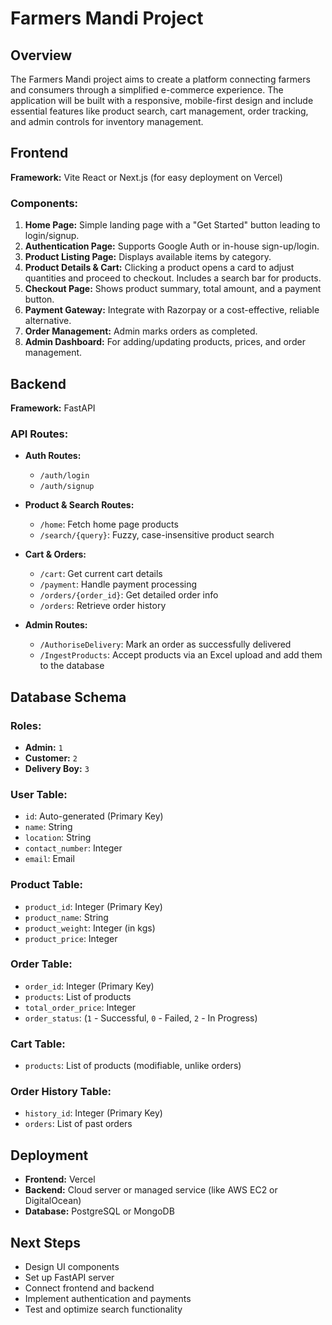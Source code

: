 # Farmers Mandi Project

## Overview
The Farmers Mandi project aims to create a platform connecting farmers and consumers through a simplified e-commerce experience. The application will be built with a responsive, mobile-first design and include essential features like product search, cart management, order tracking, and admin controls for inventory management.

## Frontend
**Framework:** Vite React or Next.js (for easy deployment on Vercel)

### Components:
1. **Home Page:** Simple landing page with a "Get Started" button leading to login/signup.
2. **Authentication Page:** Supports Google Auth or in-house sign-up/login.
3. **Product Listing Page:** Displays available items by category.
4. **Product Details & Cart:** Clicking a product opens a card to adjust quantities and proceed to checkout. Includes a search bar for products.
5. **Checkout Page:** Shows product summary, total amount, and a payment button.
6. **Payment Gateway:** Integrate with Razorpay or a cost-effective, reliable alternative.
7. **Order Management:** Admin marks orders as completed.
8. **Admin Dashboard:** For adding/updating products, prices, and order management.

## Backend
**Framework:** FastAPI

### API Routes:
- **Auth Routes:**
  - `/auth/login`
  - `/auth/signup`

- **Product & Search Routes:**
  - `/home`: Fetch home page products
  - `/search/{query}`: Fuzzy, case-insensitive product search

- **Cart & Orders:**
  - `/cart`: Get current cart details
  - `/payment`: Handle payment processing
  - `/orders/{order_id}`: Get detailed order info
  - `/orders`: Retrieve order history

- **Admin Routes:**
  - `/AuthoriseDelivery`: Mark an order as successfully delivered
  - `/IngestProducts`: Accept products via an Excel upload and add them to the database

## Database Schema

### Roles:
- **Admin:** `1`
- **Customer:** `2`
- **Delivery Boy:** `3`

### User Table:
- `id`: Auto-generated (Primary Key)
- `name`: String
- `location`: String
- `contact_number`: Integer
- `email`: Email

### Product Table:
- `product_id`: Integer (Primary Key)
- `product_name`: String
- `product_weight`: Integer (in kgs)
- `product_price`: Integer

### Order Table:
- `order_id`: Integer (Primary Key)
- `products`: List of products
- `total_order_price`: Integer
- `order_status`: (`1` - Successful, `0` - Failed, `2` - In Progress)

### Cart Table:
- `products`: List of products (modifiable, unlike orders)

### Order History Table:
- `history_id`: Integer (Primary Key)
- `orders`: List of past orders

## Deployment
- **Frontend:** Vercel
- **Backend:** Cloud server or managed service (like AWS EC2 or DigitalOcean)
- **Database:** PostgreSQL or MongoDB

## Next Steps
- Design UI components
- Set up FastAPI server
- Connect frontend and backend
- Implement authentication and payments
- Test and optimize search functionality




